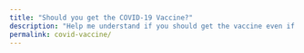 ```yaml
---
title: "Should you get the COVID-19 Vaccine?"
description: "Help me understand if you should get the vaccine even if recommended by the CDC."
permalink: covid-vaccine/
---
```

<rs-score score-tree-id="ScoreTree"></rs-score>
<script> //Settings for this page
  window.RsSettings = {
    disableExternalDb: false,
    numbers: true,
    largeNumbers: true,
    lines: false,
    editable: false,
    startClosed: true,
    portData: false,
    scoreDescription: false,
    saveToCloud: false,
    moreInfo: true,
    hideMainScore: true,
    dbCollection: "f-covid",
    search:true,
  }
</script>
<script src="https://ReasonScore.com/static/js/ReasonScoreFull.js"></script>